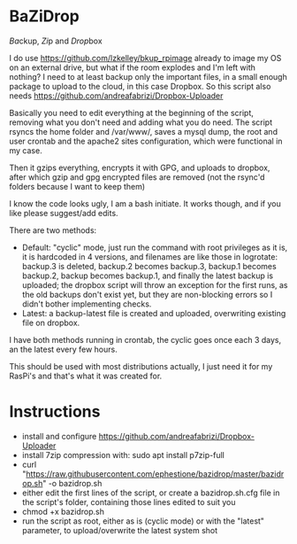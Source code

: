 # BaZiDrop

*Ba*ckup, *Zi*p and *Drop*box

I do use https://github.com/lzkelley/bkup_rpimage already to image my OS on an external drive, but what if the room explodes and I'm left with nothing?
I need to at least backup only the important files, in a small enough package to upload to the cloud, in this case Dropbox.
So this script also needs https://github.com/andreafabrizi/Dropbox-Uploader

Basically you need to edit everything at the beginning of the script, removing what you don't need and adding what you do need.
The script rsyncs the home folder and /var/www/, saves a mysql dump, the root and user crontab and the apache2 sites configuration, which were functional in my case.

Then it gzips everything, encrypts it with GPG, and uploads to dropbox, after which gzip and gpg encrypted files are removed (not the rsync'd folders because I want to keep them)

I know the code looks ugly, I am a bash initiate. It works though, and if you like please suggest/add edits.

There are two methods:

- Default: "cyclic" mode, just run the command with root privileges as it is, it is hardcoded in 4 versions, and filenames are like those in logrotate: backup.3 is deleted, backup.2 becomes backup.3, backup.1 becomes backup.2, backup becomes backup.1, and finally the latest backup is uploaded; the dropbox script will throw an exception for the first runs, as the old backups don't exist yet, but they are non-blocking errors so I didn't bother implementing checks.
- Latest: a backup-latest file is created and uploaded, overwriting existing file on dropbox.

I have both methods running in crontab, the cyclic goes once each 3 days, an the latest every few hours.

This should be used with most distributions actually, I just need it for my RasPi's and that's what it was created for.

# Instructions
- install and configure https://github.com/andreafabrizi/Dropbox-Uploader
- install 7zip compression with:
    sudo apt install p7zip-full
- curl "https://raw.githubusercontent.com/ephestione/bazidrop/master/bazidrop.sh" -o bazidrop.sh
- either edit the first lines of the script, or create a bazidrop.sh.cfg file in the script's folder, containing those lines edited to suit you
- chmod +x bazidrop.sh
- run the script as root, either as is (cyclic mode) or with the "latest" parameter, to upload/overwrite the latest system shot
